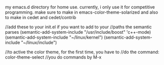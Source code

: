 my emacs.d directory for home use. currently, i only use it for competitive programming.
make sure to make in emacs-color-theme-solarized
and also to make in cedet and cedet/contrib

//add these to your init.el if you want to add to your
//paths the semantic parses
(semantic-add-system-include "/usr/include/boost" 'c++-mode)
(semantic-add-system-include "~/linux/kernel")
(semantic-add-system-include "~/linux/include")

//to active the color theme, for the first time, you have to
//do the command:
color-theme-select
//you do commands by M-x